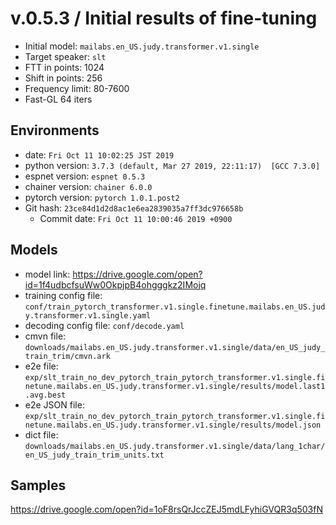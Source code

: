 # v.0.5.3 / Initial results of fine-tuning

- Initial model: `mailabs.en_US.judy.transformer.v1.single`
- Target speaker: `slt`
- FTT in points: 1024
- Shift in points: 256
- Frequency limit: 80-7600
- Fast-GL 64 iters

## Environments

- date: `Fri Oct 11 10:02:25 JST 2019`
- python version: `3.7.3 (default, Mar 27 2019, 22:11:17)  [GCC 7.3.0]`
- espnet version: `espnet 0.5.3`
- chainer version: `chainer 6.0.0`
- pytorch version: `pytorch 1.0.1.post2`
- Git hash: `23ce84d1d2d8ac1e6ea2839035a7ff3dc976658b`
  - Commit date: `Fri Oct 11 10:00:46 2019 +0900`

## Models

- model link: https://drive.google.com/open?id=1f4udbcfsuWw0OkpjpB4ohgggkz2IMojq
- training config file: `conf/train_pytorch_transformer.v1.single.finetune.mailabs.en_US.judy.transformer.v1.single.yaml`
- decoding config file: `conf/decode.yaml`
- cmvn file: `downloads/mailabs.en_US.judy.transformer.v1.single/data/en_US_judy_train_trim/cmvn.ark`
- e2e file: `exp/slt_train_no_dev_pytorch_train_pytorch_transformer.v1.single.finetune.mailabs.en_US.judy.transformer.v1.single/results/model.last1.avg.best`
- e2e JSON file: `exp/slt_train_no_dev_pytorch_train_pytorch_transformer.v1.single.finetune.mailabs.en_US.judy.transformer.v1.single/results/model.json`
- dict file: `downloads/mailabs.en_US.judy.transformer.v1.single/data/lang_1char/en_US_judy_train_trim_units.txt`

## Samples

https://drive.google.com/open?id=1oF8rsQrJccZEJ5mdLFyhiGVQR3q503fN
